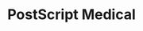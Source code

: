 ---
title: 'PostScript Medical'
layout: 'layouts/home.njk'
heading: 'Empowering patients. Personalising care.'
subHeading: 'An easy-to-use web application across multiple devices to enhance communication during consultations.'
---
